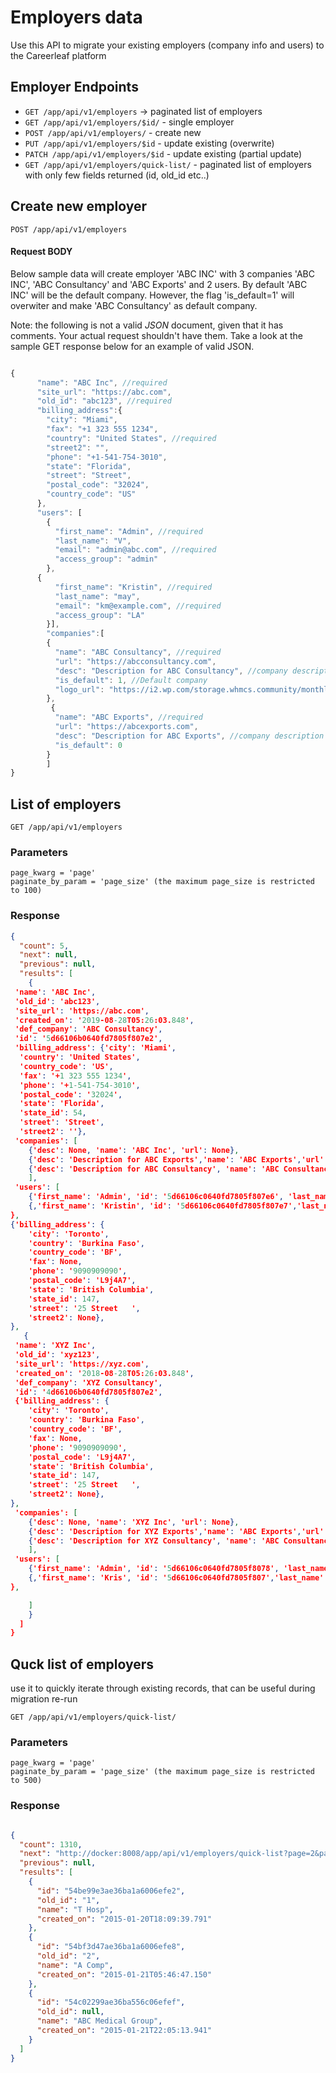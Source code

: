 # Employers data

Use this API to migrate your existing employers (company info and users) to the Careerleaf platform




## Employer Endpoints

* `GET /app/api/v1/employers` -> paginated list of employers
* `GET /app/api/v1/employers/$id/` - single employer
* `POST /app/api/v1/employers/` - create new 
* `PUT /app/api/v1/employers/$id` - update existing (overwrite)
* `PATCH /app/api/v1/employers/$id` - update existing (partial update)
* `GET /app/api/v1/employers/quick-list/` - paginated list of employers with only few fields returned (id, old_id etc..)




## Create new employer

    POST /app/api/v1/employers


#### Request BODY
Below sample data will create employer 'ABC INC' with 3 companies 'ABC INC', 'ABC Consultancy' and 'ABC Exports' and 2 users. 
By default 'ABC INC' will be the default company. However, the flag 'is_default=1' will overwiter and make 'ABC Consultancy' as default company.

Note: the following is not a valid *JSON* document, given that it has comments. Your actual request shouldn't have them. Take a look at the sample GET response below for an example of valid JSON.

```js

{
      "name": "ABC Inc", //required
      "site_url": "https://abc.com",
      "old_id": "abc123", //required
      "billing_address":{
        "city": "Miami",
        "fax": "+1 323 555 1234",
        "country": "United States", //required
        "street2": "",
        "phone": "+1-541-754-3010",
        "state": "Florida",
        "street": "Street",
        "postal_code": "32024",
        "country_code": "US"
      },
      "users": [
        {
          "first_name": "Admin", //required
          "last_name": "V",
          "email": "admin@abc.com", //required
          "access_group": "admin"
        },
      {
          "first_name": "Kristin", //required
          "last_name": "may", 
          "email": "km@example.com", //required
          "access_group": "LA" 
        }],
        "companies":[
        {
          "name": "ABC Consultancy", //required
          "url": "https://abcconsultancy.com",
          "desc": "Description for ABC Consultancy", //company description
          "is_default": 1, //Default company
          "logo_url": "https://i2.wp.com/storage.whmcs.community/monthly_2017_09/T.png.f6c2896bc17da48204db15019ed38915.png"
        },
         {
          "name": "ABC Exports", //required
          "url": "https://abcexports.com",
          "desc": "Description for ABC Exports", //company description
          "is_default": 0
        }
        ]
}
```


## List of employers

    GET /app/api/v1/employers

### Parameters 
    page_kwarg = 'page'
    paginate_by_param = 'page_size' (the maximum page_size is restricted to 100)

### Response 

``` json 
{
  "count": 5,
  "next": null,
  "previous": null,
  "results": [
    {
 'name': 'ABC Inc',
 'old_id': 'abc123',
 'site_url': 'https://abc.com',
 'created_on': '2019-08-28T05:26:03.848',
 'def_company': 'ABC Consultancy',
 'id': '5d66106b0640fd7805f807e2',
 'billing_address': {'city': 'Miami',
  'country': 'United States',
  'country_code': 'US',
  'fax': '+1 323 555 1234',
  'phone': '+1-541-754-3010',
  'postal_code': '32024',
  'state': 'Florida',
  'state_id': 54,
  'street': 'Street',
  'street2': ''},
 'companies': [
	{'desc': None, 'name': 'ABC Inc', 'url': None},
	{'desc': 'Description for ABC Exports','name': 'ABC Exports','url': 'https://abcexports.com'},
	{'desc': 'Description for ABC Consultancy', 'name': 'ABC Consultancy','url': 'https://abcconsultancy.com'},
	],
 'users': [
	{'first_name': 'Admin', 'id': '5d66106c0640fd7805f807e6', 'last_name': 'V','access_group': 'admin', 'email': 'admin@abc.com'},
	{,'first_name': 'Kristin', 'id': '5d66106c0640fd7805f807e7','last_name': 'may','access_group': 'LA', 'email': 'km@example.com'}]},
},
{'billing_address': {
    'city': 'Toronto',
    'country': 'Burkina Faso',
    'country_code': 'BF',
    'fax': None,
    'phone': '9090909090',
    'postal_code': 'L9j4A7',
    'state': 'British Columbia',
    'state_id': 147,
    'street': '25 Street   ',
    'street2': None},
},
   {
 'name': 'XYZ Inc',
 'old_id': 'xyz123',
 'site_url': 'https://xyz.com',
 'created_on': '2018-08-28T05:26:03.848',
 'def_company': 'XYZ Consultancy',
 'id': '4d66106b0640fd7805f807e2',
 {'billing_address': {
    'city': 'Toronto',
    'country': 'Burkina Faso',
    'country_code': 'BF',
    'fax': None,
    'phone': '9090909090',
    'postal_code': 'L9j4A7',
    'state': 'British Columbia',
    'state_id': 147,
    'street': '25 Street   ',
    'street2': None},
},
 'companies': [
	{'desc': None, 'name': 'XYZ Inc', 'url': None},
	{'desc': 'Description for XYZ Exports','name': 'ABC Exports','url': 'https://abcexports.com'},
	{'desc': 'Description for XYZ Consultancy', 'name': 'ABC Consultancy','url': 'https://abcconsultancy.com'},
	],
 'users': [
	{'first_name': 'Admin', 'id': '5d66106c0640fd7805f8078', 'last_name': 'V','access_group': 'admin', 'email': 'admin@xyz.com'},
	{,'first_name': 'Kris', 'id': '5d66106c0640fd7805f807','last_name': 'may','access_group': 'LA', 'email': 'km@example.com'}]},
},

    ]
    }
  ]
}

```

## Quck list of employers

use it to quickly iterate through existing records, that can be useful during migration re-run

    GET /app/api/v1/employers/quick-list/


### Parameters 

    page_kwarg = 'page'
    paginate_by_param = 'page_size' (the maximum page_size is restricted to 500)

### Response 

```json 

{
  "count": 1310,
  "next": "http://docker:8008/app/api/v1/employers/quick-list?page=2&page_size=3",
  "previous": null,
  "results": [
    {
      "id": "54be99e3ae36ba1a6006efe2",
      "old_id": "1",
      "name": "T Hosp",
      "created_on": "2015-01-20T18:09:39.791"
    },
    {
      "id": "54bf3d47ae36ba1a6006efe8",
      "old_id": "2",
      "name": "A Comp",
      "created_on": "2015-01-21T05:46:47.150"
    },
    {
      "id": "54c02299ae36ba556c06efef",
      "old_id": null,
      "name": "ABC Medical Group",
      "created_on": "2015-01-21T22:05:13.941"
    }
  ]
}

```
